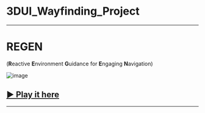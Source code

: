 # 3DUI_Wayfinding_Project


___________

# REGEN
(**R**eactive **E**nvironment **G**uidance for **E**ngaging **N**avigation)

![image](https://play-static.unity.com/20220725/p/images/f359b08e-2fce-426e-9151-26213738068b_Screenshot_2022_07_26_001736.png)
## [▶️ Play it here](https://play.unity.com/mg/other/webgl-builds-224658)

___________
